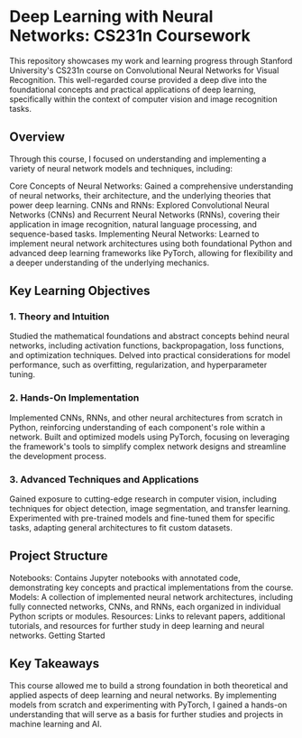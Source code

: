 # Deep Learning with Neural Networks: CS231n Coursework
This repository showcases my work and learning progress through Stanford University's CS231n course on Convolutional Neural Networks for Visual Recognition. This well-regarded course provided a deep dive into the foundational concepts and practical applications of deep learning, specifically within the context of computer vision and image recognition tasks.

## Overview
Through this course, I focused on understanding and implementing a variety of neural network models and techniques, including:

Core Concepts of Neural Networks: Gained a comprehensive understanding of neural networks, their architecture, and the underlying theories that power deep learning.
CNNs and RNNs: Explored Convolutional Neural Networks (CNNs) and Recurrent Neural Networks (RNNs), covering their application in image recognition, natural language processing, and sequence-based tasks.
Implementing Neural Networks: Learned to implement neural network architectures using both foundational Python and advanced deep learning frameworks like PyTorch, allowing for flexibility and a deeper understanding of the underlying mechanics.
## Key Learning Objectives
### 1. Theory and Intuition
Studied the mathematical foundations and abstract concepts behind neural networks, including activation functions, backpropagation, loss functions, and optimization techniques.
Delved into practical considerations for model performance, such as overfitting, regularization, and hyperparameter tuning.
### 2. Hands-On Implementation
Implemented CNNs, RNNs, and other neural architectures from scratch in Python, reinforcing understanding of each component's role within a network.
Built and optimized models using PyTorch, focusing on leveraging the framework's tools to simplify complex network designs and streamline the development process.
### 3. Advanced Techniques and Applications
Gained exposure to cutting-edge research in computer vision, including techniques for object detection, image segmentation, and transfer learning.
Experimented with pre-trained models and fine-tuned them for specific tasks, adapting general architectures to fit custom datasets.
## Project Structure
Notebooks: Contains Jupyter notebooks with annotated code, demonstrating key concepts and practical implementations from the course.
Models: A collection of implemented neural network architectures, including fully connected networks, CNNs, and RNNs, each organized in individual Python scripts or modules.
Resources: Links to relevant papers, additional tutorials, and resources for further study in deep learning and neural networks.
Getting Started
## Key Takeaways
This course allowed me to build a strong foundation in both theoretical and applied aspects of deep learning and neural networks. By implementing models from scratch and experimenting with PyTorch, I gained a hands-on understanding that will serve as a basis for further studies and projects in machine learning and AI.
